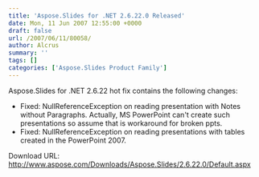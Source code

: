```yaml
---
title: 'Aspose.Slides for .NET 2.6.22.0 Released'
date: Mon, 11 Jun 2007 12:55:00 +0000
draft: false
url: /2007/06/11/80058/
author: Alcrus
summary: ''
tags: []
categories: ['Aspose.Slides Product Family']
---
```


Aspose.Slides for .NET 2.6.22 hot fix contains the following changes:  

*   Fixed: NullReferenceException on reading presentation with Notes without Paragraphs. Actually, MS PowerPoint can't create such presentations so assume that is workaround for broken ppts.
*   Fixed: NullReferenceException on reading presentations with tables created in the PowerPoint 2007.  
    

Download URL: http://www.aspose.com/Downloads/Aspose.Slides/2.6.22.0/Default.aspx








